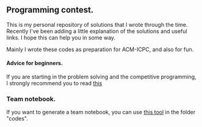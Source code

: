 ## Programming contest.

This is my personal repository of solutions that I wrote through the time.
Recently I've been adding a little explanation of the solutions and useful links. I hope this can help you in some way.

Mainly I wrote these codes as preparation for ACM-ICPC, and also for fun.

#### Advice for beginners.

If you are starting in the problem solving and the competitive
programming, I strongly recommend you to read [this](http://lbv-pc.blogspot.com/p/advice-for-beginners.html)

### Team notebook.

If you want to generate a team notebook, you can use [this tool](https://github.com/pin3da/notebook-generator) in the folder "codes".
